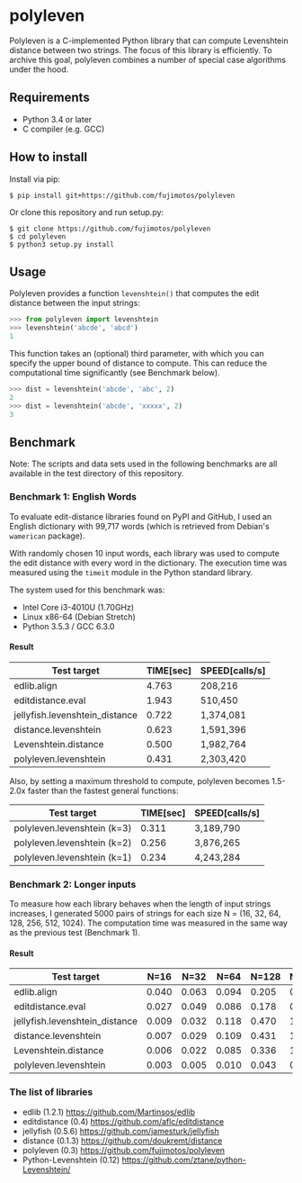 polyleven
=========

Polyleven is a C-implemented Python library that can compute Levenshtein
distance between two strings. The focus of this library is efficiently.
To archive this goal, polyleven combines a number of special case algorithms
under the hood.

Requirements
------------

 - Python 3.4 or later
 - C compiler (e.g. GCC)

How to install
--------------

Install via pip:

    $ pip install git+https://github.com/fujimotos/polyleven

Or clone this repository and run setup.py:

    $ git clone https://github.com/fujimotos/polyleven
    $ cd polyleven
    $ python3 setup.py install

Usage
-----

Polyleven provides a function `levenshtein()` that computes the edit
distance between the input strings:

```python
>>> from polyleven import levenshtein
>>> levenshtein('abcde', 'abcd')
1
```

This function takes an (optional) third parameter, with which you can
specify the upper bound of distance to compute. This can reduce the
computational time significantly (see Benchmark below).

```python
>>> dist = levenshtein('abcde', 'abc', 2)
2
>>> dist = levenshtein('abcde', 'xxxxx', 2)
3
```

Benchmark
---------

Note: The scripts and data sets used in the following benchmarks are all
available in the test directory of this repository.

### Benchmark 1: English Words

To evaluate edit-distance libraries found on PyPI and GitHub, I used
an English dictionary with 99,717 words (which is retrieved from
Debian's `wamerican` package).

With randomly chosen 10 input words, each library was used to compute
the edit distance with every word in the dictionary. The execution time
was measured using the `timeit` module in the Python standard library.

The system used for this benchmark was:

* Intel Core i3-4010U (1.70GHz)
* Linux x86-64 (Debian Stretch)
* Python 3.5.3 / GCC 6.3.0

#### Result

 Test target                    |  TIME[sec]  |  SPEED[calls/s]
------------------------------- | ----------- | ----------------
edlib.align                     |  4.763      |      208,216
editdistance.eval               |  1.943      |      510,450
jellyfish.levenshtein\_distance |  0.722      |    1,374,081
distance.levenshtein            |  0.623      |    1,591,396
Levenshtein.distance            |  0.500      |    1,982,764
polyleven.levenshtein           |  0.431      |    2,303,420

Also, by setting a maximum threshold to compute, polyleven becomes
1.5-2.0x faster than the fastest general functions:

 Test target                    |  TIME[sec]  |  SPEED[calls/s]
------------------------------- | ----------- | ----------------
polyleven.levenshtein (k=3)     |  0.311      |    3,189,790
polyleven.levenshtein (k=2)     |  0.256      |    3,876,265
polyleven.levenshtein (k=1)     |  0.234      |    4,243,284

### Benchmark 2: Longer inputs

To measure how each library behaves when the length of input strings
increases, I generated 5000 pairs of strings for each size N = (16, 32,
64, 128, 256, 512, 1024). The computation time was measured in the same
way as the previous test (Benchmark 1).

#### Result

 Test target                    | N=16  | N=32  | N=64  | N=128 | N=256 | N=512 | N=1024
------------------------------- | ----- | ----- | ----- | ----- | ----- | ----- | ------
edlib.align                     | 0.040 | 0.063 | 0.094 | 0.205 | 0.432 | 0.908 |  2.089
editdistance.eval               | 0.027 | 0.049 | 0.086 | 0.178 | 0.336 | 0.740 | 58.139
jellyfish.levenshtein\_distance | 0.009 | 0.032 | 0.118 | 0.470 | 1.874 | 8.877 | 42.848
distance.levenshtein            | 0.007 | 0.029 | 0.109 | 0.431 | 1.726 | 6.950 | 27.998
Levenshtein.distance            | 0.006 | 0.022 | 0.085 | 0.336 | 1.328 | 5.286 | 21.097
polyleven.levenshtein           | 0.003 | 0.005 | 0.010 | 0.043 | 0.149 | 0.550 |  2.109

### The list of libraries

* edlib (1.2.1) https://github.com/Martinsos/edlib
* editdistance (0.4) https://github.com/aflc/editdistance
* jellyfish (0.5.6) https://github.com/jamesturk/jellyfish
* distance (0.1.3) https://github.com/doukremt/distance
* polyleven (0.3) https://github.com/fujimotos/polyleven
* Python-Levenshtein (0.12) https://github.com/ztane/python-Levenshtein/
